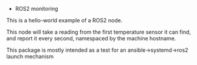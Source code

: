 * ROS2 monitoring

This is a hello-world example of a ROS2 node.

This node will take a reading from the first temperature sensor it can find, and report it every second, namespaced by the machine hostname.

This package is mostly intended as a test for an ansible->systemd->ros2 launch mechanism


